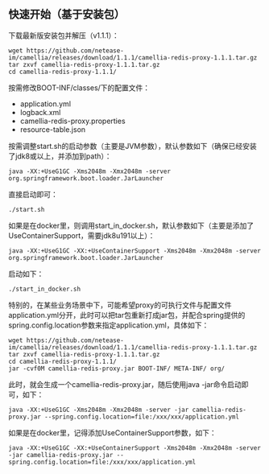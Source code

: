 
## 快速开始（基于安装包）

下载最新版安装包并解压（v1.1.1）：
```
wget https://github.com/netease-im/camellia/releases/download/1.1.1/camellia-redis-proxy-1.1.1.tar.gz
tar zxvf camellia-redis-proxy-1.1.1.tar.gz
cd camellia-redis-proxy-1.1.1/
```
按需修改BOOT-INF/classes/下的配置文件：
* application.yml
* logback.xml
* camellia-redis-proxy.properties
* resource-table.json

按需调整start.sh的启动参数（主要是JVM参数），默认参数如下（确保已经安装了jdk8或以上，并添加到path）：
```
java -XX:+UseG1GC -Xms2048m -Xmx2048m -server org.springframework.boot.loader.JarLauncher
```
直接启动即可：
```
./start.sh
```

如果是在docker里，则调用start_in_docker.sh，默认参数如下（主要是添加了UseContainerSupport，需要jdk8u191以上）：
```
java -XX:+UseG1GC -XX:+UseContainerSupport -Xms2048m -Xmx2048m -server org.springframework.boot.loader.JarLauncher
```
启动如下：
```
./start_in_docker.sh
```


特别的，在某些业务场景中下，可能希望proxy的可执行文件与配置文件application.yml分开，此时可以把tar包重新打成jar包，并配合spring提供的spring.config.location参数来指定application.yml，具体如下：
```
wget https://github.com/netease-im/camellia/releases/download/1.1.1/camellia-redis-proxy-1.1.1.tar.gz
tar zxvf camellia-redis-proxy-1.1.1.tar.gz
cd camellia-redis-proxy-1.1.1/
jar -cvf0M camellia-redis-proxy.jar BOOT-INF/ META-INF/ org/
```
此时，就会生成一个camellia-redis-proxy.jar，随后使用java -jar命令启动即可，如下：
```
java -XX:+UseG1GC -Xms2048m -Xmx2048m -server -jar camellia-redis-proxy.jar --spring.config.location=file:/xxx/xxx/application.yml
```
如果是在docker里，记得添加UseContainerSupport参数，如下：
```
java -XX:+UseG1GC -XX:+UseContainerSupport -Xms2048m -Xmx2048m -server -jar camellia-redis-proxy.jar --spring.config.location=file:/xxx/xxx/application.yml
```